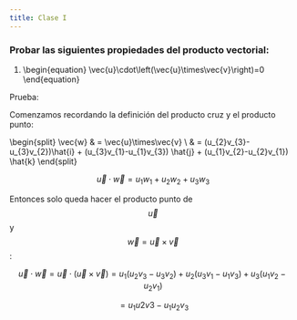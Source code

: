 ```yaml
---
title: Clase I
---
```


### Probar las siguientes propiedades del producto vectorial:

1. \begin{equation}
   \vec{u}\cdot\left(\vec{u}\times\vec{v}\right)=0
   \end{equation}

Prueba:

Comenzamos recordando la definición del producto cruz y el producto punto:

\begin{split}
\vec{w} & = \vec{u}\times\vec{v} \\
        & = (u_{2}v_{3}-u_{3}v_{2})\hat{i} + (u_{3}v_{1}-u_{1}v_{3}) \hat{j} + 
(u_{1}v_{2}-u_{2}v_{1}) \hat{k}
\end{split}

$$\vec{u}\cdot\vec{w}=u_{1}w_{1}+u_{2}w_{2}+u_{3}w_{3}$$

Entonces solo queda hacer el producto punto de $$\vec{u}$$ y $$\vec{w}=\vec{u}\times\vec{v}$$:

$$\vec{u}\cdot\vec{w} = \vec{u}\cdot\left(\vec{u}\times\vec{v}\right) = u_{1}(u_{2}v_{3}-u_{3}v_{2}) + u_{2}(u_{3}v_{1}-u_{1}v_{3}) + u_{3}(u_{1}v_{2}-u_{2}v_{1})$$

$$=u_{1}u{2}v{3}-u_{1}u_{2}v_{3}$$
